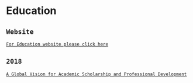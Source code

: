 # Education
## `Website`
[`For Education website please click here`](https://git-e-fermat.github.io/Education/)

## `2018`
[`A Global Vision for Academic Scholarship and Professional Development`](https://archive.org/details/selvan-edu-2018-03)
